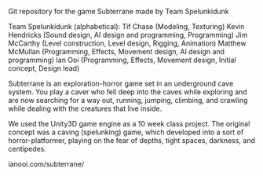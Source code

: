 Git repository for the game Subterrane made by Team Spelunkidunk 

Team Spelunkidunk (alphabetical):
Tif Chase (Modeling, Texturing)
Kevin Hendricks (Sound design, AI design and programming, Programming)
Jim McCarthy (Level construction, Level design, Rigging, Animation)
Matthew McMullan (Programming, Effects, Movement design, AI design and programming)
Ian Ooi (Programming, Effects, Movement design, Initial concept, Design lead)

Subterrane is an exploration-horror game set in an underground cave system.  You play a caver who fell deep into the caves while exploring and are now searching for a way out, running, jumping, climbing, and crawling while dealing with the creatures that live inside.  

We used the Unity3D game engine as a 10 week class project. The original concept was a caving (spelunking) game, which developed into a sort of horror-platformer, playing on the fear of depths, tight spaces, darkness, and centipedes.

ianooi.com/subterrane/
